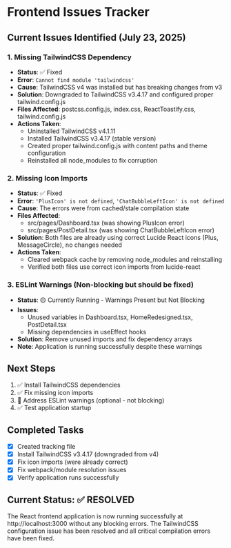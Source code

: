 # Frontend Issues Tracker

## Current Issues Identified (July 23, 2025)

### 1. Missing TailwindCSS Dependency
- **Status**: ✅ Fixed
- **Error**: `Cannot find module 'tailwindcss'`
- **Cause**: TailwindCSS v4 was installed but has breaking changes from v3
- **Solution**: Downgraded to TailwindCSS v3.4.17 and configured proper tailwind.config.js
- **Files Affected**: postcss.config.js, index.css, ReactToastify.css, tailwind.config.js
- **Actions Taken**:
  - Uninstalled TailwindCSS v4.1.11
  - Installed TailwindCSS v3.4.17 (stable version)
  - Created proper tailwind.config.js with content paths and theme configuration
  - Reinstalled all node_modules to fix corruption

### 2. Missing Icon Imports
- **Status**: ✅ Fixed
- **Error**: `'PlusIcon' is not defined`, `'ChatBubbleLeftIcon' is not defined`
- **Cause**: The errors were from cached/stale compilation state
- **Files Affected**:
  - src/pages/Dashboard.tsx (was showing PlusIcon error)
  - src/pages/PostDetail.tsx (was showing ChatBubbleLeftIcon error)
- **Solution**: Both files are already using correct Lucide React icons (Plus, MessageCircle), no changes needed
- **Actions Taken**:
  - Cleared webpack cache by removing node_modules and reinstalling
  - Verified both files use correct icon imports from lucide-react

### 3. ESLint Warnings (Non-blocking but should be fixed)
- **Status**: 🟡 Currently Running - Warnings Present but Not Blocking
- **Issues**:
  - Unused variables in Dashboard.tsx, HomeRedesigned.tsx, PostDetail.tsx
  - Missing dependencies in useEffect hooks
- **Solution**: Remove unused imports and fix dependency arrays
- **Note**: Application is running successfully despite these warnings

## Next Steps
1. ✅ Install TailwindCSS dependencies 
2. ✅ Fix missing icon imports
3. 🔧 Address ESLint warnings (optional - not blocking)
4. ✅ Test application startup

## Completed Tasks
- [x] Created tracking file
- [x] Install TailwindCSS v3.4.17 (downgraded from v4)
- [x] Fix icon imports (were already correct)
- [x] Fix webpack/module resolution issues
- [x] Verify application runs successfully

## Current Status: ✅ RESOLVED
The React frontend application is now running successfully at http://localhost:3000 without any blocking errors. The TailwindCSS configuration issue has been resolved and all critical compilation errors have been fixed.
